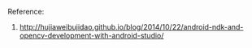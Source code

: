 

Reference:

1. http://hujiaweibujidao.github.io/blog/2014/10/22/android-ndk-and-opencv-development-with-android-studio/